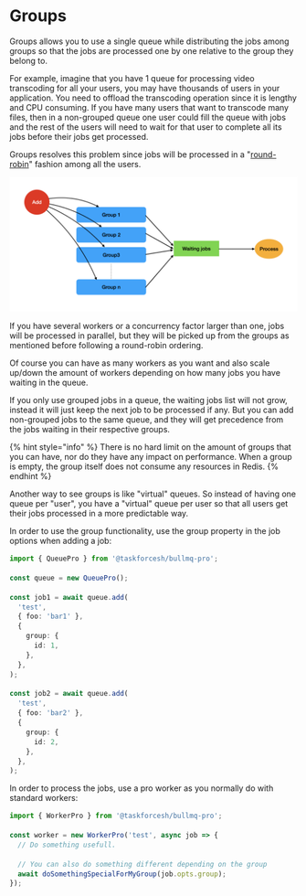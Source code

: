 # Groups

Groups allows you to use a single queue while distributing the jobs among groups so that the jobs are processed one by one relative to the group they belong to.

For example, imagine that you have 1 queue for processing video transcoding for all your users, you may have thousands of users in your application. You need to offload the transcoding operation since it is lengthy and CPU consuming. If you have many users that want to transcode many files, then in a non-grouped queue one user could fill the queue with jobs and the rest of the users will need to wait for that user to complete all its jobs before their jobs get processed.

Groups resolves this problem since jobs will be processed in a "[round-robin](https://en.wikipedia.org/wiki/Round-robin\_item\_allocation)" fashion among all the users.

![](<../../.gitbook/assets/image (1) (1) (1).png>)

If you have several workers or a concurrency factor larger than one, jobs will be processed in parallel, but they will be picked up from the groups as mentioned before following a round-robin ordering.

Of course you can have as many workers as you want and also scale up/down the amount of workers depending on how many jobs you have waiting in the queue.

If you only use grouped jobs in a queue, the waiting jobs list will not grow, instead it will just keep the next job to be processed if any. But you can add non-grouped jobs to the same queue, and they will get precedence from the jobs waiting in their respective groups.

{% hint style="info" %}
There is no hard limit on the amount of groups that you can have, nor do they have any impact on performance. When a group is empty, the group itself does not consume any resources in Redis.
{% endhint %}

Another way to see groups is like "virtual" queues. So instead of having one queue per "user", you have a "virtual" queue per user so that all users get their jobs processed in a more predictable way.

In order to use the group functionality, use the group property in the job options when adding a job:

```typescript
import { QueuePro } from '@taskforcesh/bullmq-pro';

const queue = new QueuePro();

const job1 = await queue.add(
  'test',
  { foo: 'bar1' },
  {
    group: {
      id: 1,
    },
  },
);

const job2 = await queue.add(
  'test',
  { foo: 'bar2' },
  {
    group: {
      id: 2,
    },
  },
);
```

In order to process the jobs, use a pro worker as you normally do with standard workers:

```typescript
import { WorkerPro } from '@taskforcesh/bullmq-pro';

const worker = new WorkerPro('test', async job => {
  // Do something usefull.

  // You can also do something different depending on the group
  await doSomethingSpecialForMyGroup(job.opts.group);
});
```
